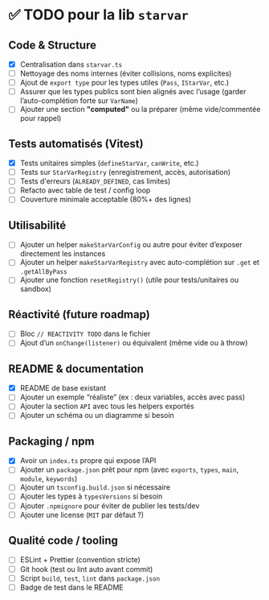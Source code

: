 # ✅ TODO pour la lib `starvar`

## Code & Structure
- [x] Centralisation dans `starvar.ts`
- [ ] Nettoyage des noms internes (éviter collisions, noms explicites)
- [ ] Ajout de `export type` pour les types utiles (`Pass`, `IStarVar`, etc.)
- [ ] Assurer que les types publics sont bien alignés avec l’usage (garder l’auto-complétion forte sur `VarName`)
- [ ] Ajouter une section **"computed"** ou la préparer (même vide/commentée pour rappel)

## Tests automatisés (Vitest)
- [x] Tests unitaires simples (`defineStarVar`, `canWrite`, etc.)
- [ ] Tests sur `StarVarRegistry` (enregistrement, accès, autorisation)
- [ ] Tests d'erreurs (`ALREADY_DEFINED`, cas limites)
- [ ] Refacto avec table de test / config loop
- [ ] Couverture minimale acceptable (80%+ des lignes)

## Utilisabilité
- [ ] Ajouter un helper `makeStarVarConfig` ou autre pour éviter d’exposer directement les instances
- [ ] Ajouter un helper `makeStarVarRegistry` avec auto-complétion sur `.get` et `.getAllByPass`
- [ ] Ajouter une fonction `resetRegistry()` (utile pour tests/unitaires ou sandbox)

## Réactivité (future roadmap)
- [ ] Bloc `// REACTIVITY TODO` dans le fichier
- [ ] Ajout d’un `onChange(listener)` ou équivalent (même vide ou à throw)

## README & documentation
- [x] README de base existant
- [ ] Ajouter un exemple “réaliste” (ex : deux variables, accès avec pass)
- [ ] Ajouter la section `API` avec tous les helpers exportés
- [ ] Ajouter un schéma ou un diagramme si besoin

## Packaging / npm
- [x] Avoir un `index.ts` propre qui expose l’API
- [ ] Ajouter un `package.json` prêt pour npm (avec `exports`, `types`, `main`, `module`, `keywords`)
- [ ] Ajouter un `tsconfig.build.json` si nécessaire
- [ ] Ajouter les types à `typesVersions` si besoin
- [ ] Ajouter `.npmignore` pour éviter de publier les tests/dev
- [ ] Ajouter une license (`MIT` par défaut ?)

## Qualité code / tooling
- [ ] ESLint + Prettier (convention stricte)
- [ ] Git hook (test ou lint auto avant commit)
- [ ] Script `build`, `test`, `lint` dans `package.json`
- [ ] Badge de test dans le README